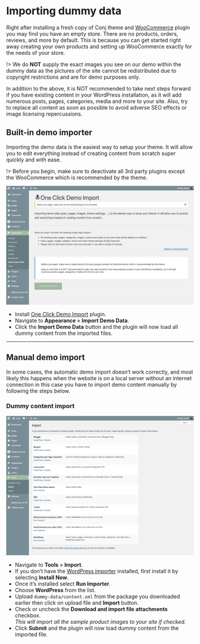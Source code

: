 # Importing dummy data 

Right after installing a fresh copy of Conj theme and [WooCommerce](https://wordpress.org/plugins/woocommerce/) plugin you may find you have an empty store. There are no products, orders, reviews, and more by default. This is because you can get started right away creating your own products and setting up WooCommerce exactly for the needs of your store.

!> We do **NOT** supply the exact images you see on our demo within the dummy data as the pictures of the site cannot be redistributed due to copyright restrictions and are for demo purposes only.

In addition to the above, it is NOT recommended to take next steps forward if you have existing content in your WordPress installation, as it will add numerous posts, pages, categories, media and more to your site.
Also, try to replace all content as soon as possible to avoid adverse SEO effects or image licensing repercussions.

## Built-in demo importer

Importing the demo data is the easiest way to setup your theme. It will allow you to edit everything instead of creating content from scratch super quickly and with ease.

!> Before you begin, make sure to deactivate all 3rd party plugins except the WooCommerce which is recommended by the theme.

![Built-in one click demo importer](img/demo-import.png)

* Install [One Click Demo Import](https://wordpress.org/plugins/one-click-demo-import) plugin.
* Navigate to **Appearance** » **Import Demo Data**.
* Click the **Import Demo Data** button and the plugin will now load all dummy content from the imported files.

<hr/>

## Manual demo import

In some cases, the automatic demo import doesn’t work correctly, and most likely this happens when the website is on a local server without an internet connection in this case you have to import demo content manually by following the steps below.


### Dummy content import

![Dummy content import](img/wordpress-importer.png)

* Navigate to **Tools** » **Import**.
* If you don’t have the [WordPress importer](https://wordpress.org/plugins/wordpress-importer/) installed, first install it by selecting **Install Now**.
* Once it’s installed select **Run Importer**.
* Choose **WordPress** from the list.
* Upload ```dummy-data/content.xml``` from the package you downloaded earlier then click on upload file and **Import** button.
* Check or uncheck the **Download and import file attachments** checkbox.<br/>*This will import all the sample product images to your site if checked.*
* Click **Submit** and the plugin will now load dummy content from the imported file.

